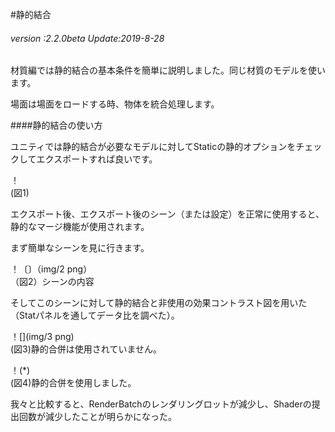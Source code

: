 #静的結合

###### *version :2.2.0beta   Update:2019-8-28*

材質編では静的結合の基本条件を簡単に説明しました。同じ材質のモデルを使います。

場面は場面をロードする時、物体を統合処理します。

####静的結合の使い方

ユニティでは静的結合が必要なモデルに対してStaticの静的オプションをチェックしてエクスポートすれば良いです。

！[](img/1.png)<br/>(図1)

エクスポート後、エクスポート後のシーン（または設定）を正常に使用すると、静的なマージ機能が使用されます。

まず簡単なシーンを見に行きます。

！〔〕（img/2 png）<br/>（図2）シーンの内容

そしてこのシーンに対して静的結合と非使用の効果コントラスト図を用いた（Statパネルを通してデータ比を調べた）。

！[](img/3 png)<br/>(図3)静的合併は使用されていません。

！(*)<br/>(図4)静的合併を使用しました。

我々と比較すると、RenderBatchのレンダリングロットが減少し、Shaderの提出回数が減少したことが明らかになった。
